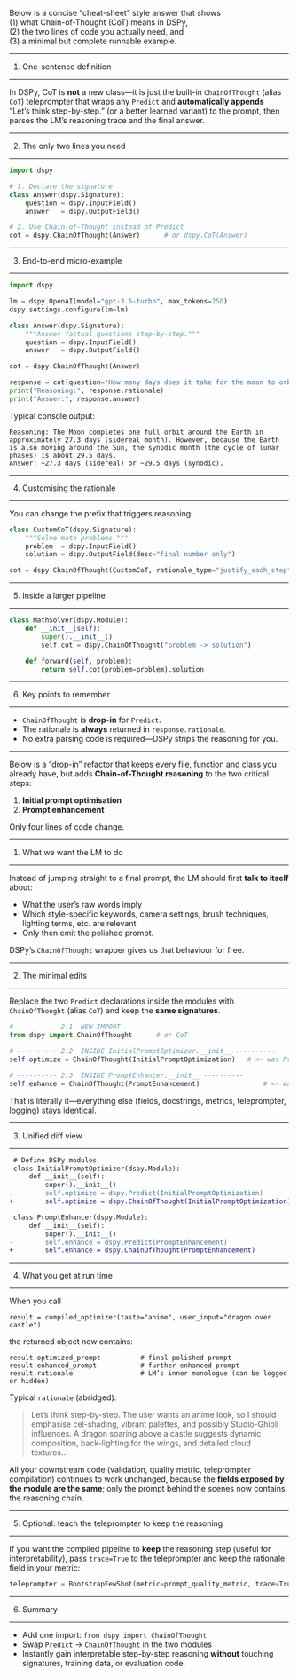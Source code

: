 Below is a concise “cheat-sheet” style answer that shows  
(1) what Chain-of-Thought (CoT) means in DSPy,  
(2) the two lines of code you actually need, and  
(3) a minimal but complete runnable example.

------------------------------------------------
1. One-sentence definition
------------------------------------------------
In DSPy, CoT is **not** a new class—it is just the built-in `ChainOfThought` (alias `CoT`) teleprompter that wraps any `Predict` and **automatically appends**  
“Let’s think step-by-step.” (or a better learned variant) to the prompt, then parses the LM’s reasoning trace and the final answer.

------------------------------------------------
2. The only two lines you need
------------------------------------------------
```python
import dspy

# 1. Declare the signature
class Answer(dspy.Signature):
    question = dspy.InputField()
    answer   = dspy.OutputField()

# 2. Use Chain-of-Thought instead of Predict
cot = dspy.ChainOfThought(Answer)      # or dspy.CoT(Answer)
```

------------------------------------------------
3. End-to-end micro-example
------------------------------------------------
```python
import dspy

lm = dspy.OpenAI(model="gpt-3.5-turbo", max_tokens=250)
dspy.settings.configure(lm=lm)

class Answer(dspy.Signature):
    """Answer factual questions step-by-step."""
    question = dspy.InputField()
    answer   = dspy.OutputField()

cot = dspy.ChainOfThought(Answer)

response = cot(question="How many days does it take for the moon to orbit Earth?")
print("Reasoning:", response.rationale)
print("Answer:", response.answer)
```

Typical console output:

```
Reasoning: The Moon completes one full orbit around the Earth in approximately 27.3 days (sidereal month). However, because the Earth is also moving around the Sun, the synodic month (the cycle of lunar phases) is about 29.5 days.
Answer: ~27.3 days (sidereal) or ~29.5 days (synodic).
```

------------------------------------------------
4. Customising the rationale
------------------------------------------------
You can change the prefix that triggers reasoning:

```python
class CustomCoT(dspy.Signature):
    """Solve math problems."""
    problem  = dspy.InputField()
    solution = dspy.OutputField(desc="final number only")

cot = dspy.ChainOfThought(CustomCoT, rationale_type="justify_each_step")
```

------------------------------------------------
5. Inside a larger pipeline
------------------------------------------------
```python
class MathSolver(dspy.Module):
    def __init__(self):
        super().__init__()
        self.cot = dspy.ChainOfThought("problem -> solution")

    def forward(self, problem):
        return self.cot(problem=problem).solution
```

------------------------------------------------
6. Key points to remember
------------------------------------------------
- `ChainOfThought` is **drop-in** for `Predict`.  
- The rationale is **always** returned in `response.rationale`.  
- No extra parsing code is required—DSPy strips the reasoning for you.

-----

Below is a “drop-in” refactor that keeps every file, function and class you already have, but adds **Chain-of-Thought reasoning** to the two critical steps:

1.  **Initial prompt optimisation**  
2.  **Prompt enhancement**

Only four lines of code change.

------------------------------------------------
1.  What we want the LM to do
------------------------------------------------
Instead of jumping straight to a final prompt, the LM should first **talk to itself** about:

- What the user’s raw words imply  
- Which style-specific keywords, camera settings, brush techniques, lighting terms, etc. are relevant  
- Only then emit the polished prompt.

DSPy’s `ChainOfThought` wrapper gives us that behaviour for free.

------------------------------------------------
2.  The minimal edits
------------------------------------------------
Replace the two `Predict` declarations inside the modules with `ChainOfThought` (alias `CoT`) and keep the **same signatures**.

```python
# ---------- 2.1  NEW IMPORT  ----------
from dspy import ChainOfThought      # or CoT

# ---------- 2.2  INSIDE InitialPromptOptimizer.__init__ ----------
self.optimize = ChainOfThought(InitialPromptOptimization)   # <- was Predict

# ---------- 2.3  INSIDE PromptEnhancer.__init__ ----------
self.enhance = ChainOfThought(PromptEnhancement)                # <- was Predict
```

That is literally it—everything else (fields, docstrings, metrics, teleprompter, logging) stays identical.

------------------------------------------------
3.  Unified diff view
------------------------------------------------
```diff
 # Define DSPy modules
 class InitialPromptOptimizer(dspy.Module):
     def __init__(self):
         super().__init__()
-        self.optimize = dspy.Predict(InitialPromptOptimization)
+        self.optimize = dspy.ChainOfThought(InitialPromptOptimization)

 class PromptEnhancer(dspy.Module):
     def __init__(self):
         super().__init__()
-        self.enhance = dspy.Predict(PromptEnhancement)
+        self.enhance = dspy.ChainOfThought(PromptEnhancement)
```

------------------------------------------------
4.  What you get at run time
------------------------------------------------
When you call

```
result = compiled_optimizer(taste="anime", user_input="dragon over castle")
```

the returned object now contains:

```
result.optimized_prompt          # final polished prompt
result.enhanced_prompt           # further enhanced prompt
result.rationale                 # LM’s inner monologue (can be logged or hidden)
```

Typical `rationale` (abridged):

> Let’s think step-by-step. The user wants an anime look, so I should emphasise cel-shading, vibrant palettes, and possibly Studio-Ghibli influences. A dragon soaring above a castle suggests dynamic composition, back-lighting for the wings, and detailed cloud textures…

All your downstream code (validation, quality metric, teleprompter compilation) continues to work unchanged, because the **fields exposed by the module are the same**; only the prompt behind the scenes now contains the reasoning chain.

------------------------------------------------
5.  Optional: teach the teleprompter to keep the reasoning
------------------------------------------------
If you want the compiled pipeline to **keep** the reasoning step (useful for interpretability), pass `trace=True` to the teleprompter and keep the rationale field in your metric:

```python
teleprompter = BootstrapFewShot(metric=prompt_quality_metric, trace=True)
```

------------------------------------------------
6.  Summary
------------------------------------------------
- Add one import: `from dspy import ChainOfThought`  
- Swap `Predict` → `ChainOfThought` in the two modules  
- Instantly gain interpretable step-by-step reasoning **without** touching signatures, training data, or evaluation code.
